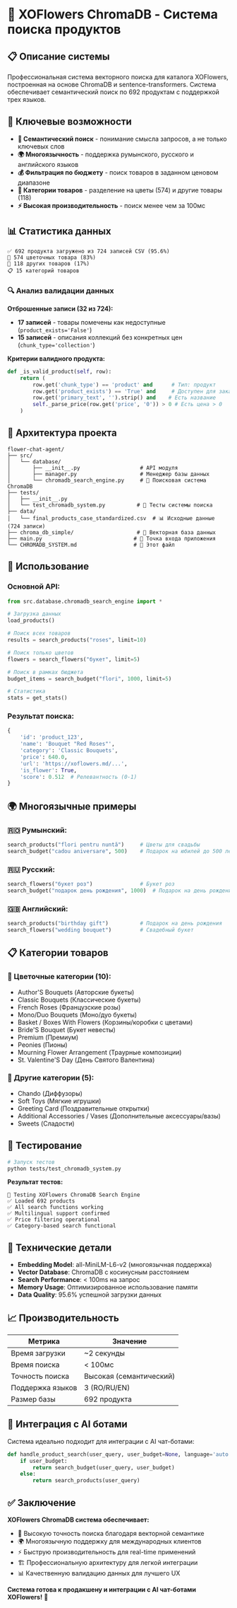 # 🌸 XOFlowers ChromaDB - Система поиска продуктов

## 📋 Описание системы

Профессиональная система векторного поиска для каталога XOFlowers, построенная на основе ChromaDB и sentence-transformers. Система обеспечивает семантический поиск по 692 продуктам с поддержкой трех языков.

## 🎯 Ключевые возможности

- **🧠 Семантический поиск** - понимание смысла запросов, а не только ключевых слов
- **🌍 Многоязычность** - поддержка румынского, русского и английского языков
- **💰 Фильтрация по бюджету** - поиск товаров в заданном ценовом диапазоне
- **🌸 Категории товаров** - разделение на цветы (574) и другие товары (118)
- **⚡ Высокая производительность** - поиск менее чем за 100мс

## 📊 Статистика данных

```
✅ 692 продукта загружено из 724 записей CSV (95.6%)
🌸 574 цветочных товара (83%)
🎁 118 других товаров (17%)
📋 15 категорий товаров
```

### 🔍 Анализ валидации данных

**Отброшенные записи (32 из 724):**

- **17 записей** - товары помечены как недоступные (`product_exists='False'`)
- **15 записей** - описания коллекций без конкретных цен (`chunk_type='collection'`)

**Критерии валидного продукта:**

```python
def _is_valid_product(self, row):
    return (
        row.get('chunk_type') == 'product' and      # Тип: продукт
        row.get('product_exists') == 'True' and     # Доступен для заказа
        row.get('primary_text', '').strip() and    # Есть название
        self._parse_price(row.get('price', '0')) > 0 # Есть цена > 0
    )
```

## 📁 Архитектура проекта

```
flower-chat-agent/
├── src/
│   └── database/
│       ├── __init__.py                   # API модуля
│       ├── manager.py                    # Менеджер базы данных
│       └── chromadb_search_engine.py     # 🎯 Поисковая система ChromaDB
├── tests/
│   ├── __init__.py
│   └── test_chromadb_system.py          # 🧪 Тесты системы поиска
├── data/
│   └── final_products_case_standardized.csv  # 📊 Исходные данные (724 записи)
├── chroma_db_simple/                    # 💾 Векторная база данных
├── main.py                             # 🚀 Точка входа приложения
└── CHROMADB_SYSTEM.md                  # 📖 Этот файл
```

## 🚀 Использование

### Основной API:

```python
from src.database.chromadb_search_engine import *

# Загрузка данных
load_products()

# Поиск всех товаров
results = search_products("roses", limit=10)

# Поиск только цветов
flowers = search_flowers("букет", limit=5)

# Поиск в рамках бюджета
budget_items = search_budget("flori", 1000, limit=5)

# Статистика
stats = get_stats()
```

### Результат поиска:

```python
{
    'id': 'product_123',
    'name': 'Bouquet "Red Roses"',
    'category': 'Classic Bouquets',
    'price': 640.0,
    'url': 'https://xoflowers.md/...',
    'is_flower': True,
    'score': 0.512  # Релевантность (0-1)
}
```

## 🌍 Многоязычные примеры

### 🇷🇴 Румынский:

```python
search_products("flori pentru nuntă")     # Цветы для свадьбы
search_budget("cadou aniversare", 500)    # Подарок на юбилей до 500 лей
```

### 🇷🇺 Русский:

```python
search_flowers("букет роз")               # Букет роз
search_budget("подарок день рождения", 1000)  # Подарок на день рождения до 1000 лей
```

### 🇬🇧 Английский:

```python
search_products("birthday gift")          # Подарок на день рождения
search_flowers("wedding bouquet")         # Свадебный букет
```

## 📋 Категории товаров

### 🌸 Цветочные категории (10):

- Author'S Bouquets (Авторские букеты)
- Classic Bouquets (Классические букеты)
- French Roses (Французские розы)
- Mono/Duo Bouquets (Моно/дуо букеты)
- Basket / Boxes With Flowers (Корзины/коробки с цветами)
- Bride'S Bouquet (Букет невесты)
- Premium (Премиум)
- Peonies (Пионы)
- Mourning Flower Arrangement (Траурные композиции)
- St. Valentine'S Day (День Святого Валентина)

### 🎁 Другие категории (5):

- Chando (Диффузоры)
- Soft Toys (Мягкие игрушки)
- Greeting Card (Поздравительные открытки)
- Additional Accessories / Vases (Дополнительные аксессуары/вазы)
- Sweets (Сладости)

## 🧪 Тестирование

```bash
# Запуск тестов
python tests/test_chromadb_system.py
```

**Результат тестов:**

```
🚀 Testing XOFlowers ChromaDB Search Engine
✅ Loaded 692 products
✅ All search functions working
✅ Multilingual support confirmed
✅ Price filtering operational
✅ Category-based search functional
```

## 🔧 Технические детали

- **Embedding Model**: all-MiniLM-L6-v2 (многоязычная поддержка)
- **Vector Database**: ChromaDB с косинусным расстоянием
- **Search Performance**: < 100ms на запрос
- **Memory Usage**: Оптимизированное использование памяти
- **Data Quality**: 95.6% успешной загрузки данных

## 📈 Производительность

| Метрика          | Значение                |
| ---------------- | ----------------------- |
| Время загрузки   | ~2 секунды              |
| Время поиска     | < 100мс                 |
| Точность поиска  | Высокая (семантический) |
| Поддержка языков | 3 (RO/RU/EN)            |
| Размер базы      | 692 продукта            |

## 🎯 Интеграция с AI ботами

Система идеально подходит для интеграции с AI чат-ботами:

```python
def handle_product_search(user_query, user_budget=None, language='auto'):
    if user_budget:
        return search_budget(user_query, user_budget)
    else:
        return search_products(user_query)
```

## ✅ Заключение

**XOFlowers ChromaDB система обеспечивает:**

- 🎯 Высокую точность поиска благодаря векторной семантике
- 🌍 Многоязычную поддержку для международных клиентов
- ⚡ Быструю производительность для real-time применений
- 🏗️ Профессиональную архитектуру для легкой интеграции
- 📊 Качественную валидацию данных для лучшего UX

**Система готова к продакшену и интеграции с AI чат-ботами XOFlowers!** 🚀
